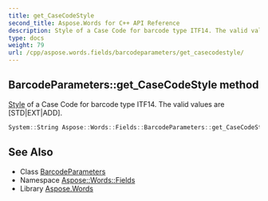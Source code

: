 ```yaml
---
title: get_CaseCodeStyle
second_title: Aspose.Words for C++ API Reference
description: Style of a Case Code for barcode type ITF14. The valid values are [STD|EXT|ADD].
type: docs
weight: 79
url: /cpp/aspose.words.fields/barcodeparameters/get_casecodestyle/
---
```

## BarcodeParameters::get_CaseCodeStyle method


[Style](../../../aspose.words/style/) of a Case Code for barcode type ITF14. The valid values are [STD|EXT|ADD].

```cpp
System::String Aspose::Words::Fields::BarcodeParameters::get_CaseCodeStyle() const
```

## See Also

* Class [BarcodeParameters](../)
* Namespace [Aspose::Words::Fields](../../)
* Library [Aspose.Words](../../../)
